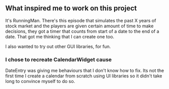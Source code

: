<h2>What inspired me to work on this project</h2>
 
It's RunningMan. There's this episode that simulates the past X years of stock market and the players are given certain amount of time to make decisions, they got a timer that counts from start of a date to the end of a date. 
That got me thinking that I can create one too.

I also wanted to try out other GUI libraries, for fun.

<h3>I chose to recreate CalendarWidget cause</h3>

DateEntry was giving me behaviours that I don't know how to fix.
Its not the first time I create a calendar from scratch using UI libraries so it didn't take long to convince myself to do so.